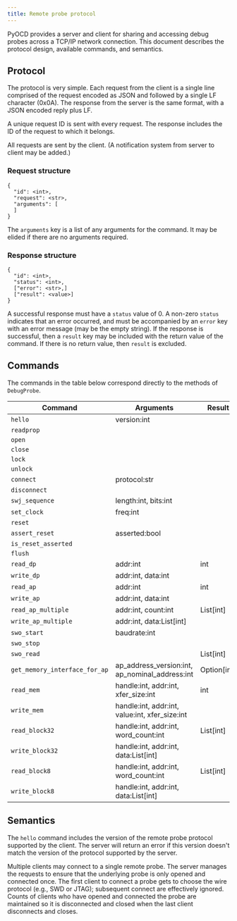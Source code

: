 ```yaml
---
title: Remote probe protocol
---
```


PyOCD provides a server and client for sharing and accessing debug probes across a TCP/IP
network connection. This document describes the protocol design, available commands, and semantics.

Protocol
--------

The protocol is very simple. Each request from the client is a single line comprised of the
request encoded as JSON and followed by a single LF character (0x0A). The response from the server
is the same format, with a JSON encoded reply plus LF.

A unique request ID is sent with every request. The response includes the ID of the request to
which it belongs.

All requests are sent by the client. (A notification system from server to client may be added.)

### Request structure

```
{
  "id": <int>,
  "request": <str>,
  "arguments": [
  ]
}
```

The `arguments` key is a list of any arguments for the command. It may be elided if there are no
arguments required.

### Response structure

```
{
  "id": <int>,
  "status": <int>,
  ["error": <str>,]
  ["result": <value>]
}
```

A successful response must have a `status` value of 0. A non-zero `status` indicates that an error
occurred, and must be accompanied by an `error` key with an error message (may be the empty string).
If the response is successful, then a `result` key may be included with the return value of the
command. If there is no return value, then `result` is excluded.

Commands
--------

The commands in the table below correspond directly to the methods of `DebugProbe`.


Command                  | Arguments                                          | Result
-------------------------|----------------------------------------------------|----------------
`hello`                  | version:int                                        |
`readprop`               |                                                    |
`open`                   |                                                    |
`close`                  |                                                    |
`lock`                   |                                                    |
`unlock`                 |                                                    |
`connect`                | protocol:str                                       |
`disconnect`             |                                                    |
`swj_sequence`           | length:int, bits:int                               |
`set_clock`              | freq:int                                           |
`reset`                  |                                                    |
`assert_reset`           | asserted:bool                                      |
`is_reset_asserted`      |                                                    |
`flush`                  |                                                    |
`read_dp`                | addr:int                                           | int
`write_dp`               | addr:int, data:int                                 |
`read_ap`                | addr:int                                           | int
`write_ap`               | addr:int, data:int                                 |
`read_ap_multiple`       | addr:int, count:int                                | List[int]
`write_ap_multiple`      | addr:int, data:List[int]                           |
`swo_start`              | baudrate:int                                       |
`swo_stop`               |                                                    |
`swo_read`               |                                                    | List[int]
`get_memory_interface_for_ap` | ap_address_version:int, ap_nominal_address:int | Option[int]
`read_mem`               | handle:int, addr:int, xfer_size:int                | int
`write_mem`              | handle:int, addr:int, value:int, xfer_size:int     |
`read_block32`           | handle:int, addr:int, word_count:int               | List[int]
`write_block32`          | handle:int, addr:int, data:List[int]               |
`read_block8`            | handle:int, addr:int, word_count:int               | List[int]
`write_block8`           | handle:int, addr:int, data:List[int]               |


Semantics
---------

The `hello` command includes the version of the remote probe protocol supported by the client. The
server will return an error if this version doesn't match the version of the protocol supported by
the server.

Multiple clients may connect to a single remote probe. The server manages the requests to ensure
that the underlying probe is only opened and connected once. The first client to connect a probe
gets to choose the wire protocol (e.g., SWD or JTAG); subsequent connect are effectively ignored.
Counts of clients who have opened and connected the probe are maintained so it is disconnected
and closed when the last client disconnects and closes.


